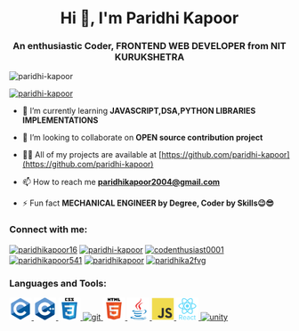 <h1 align="center">Hi 👋, I'm Paridhi Kapoor</h1>
<h3 align="center">An enthusiastic Coder, FRONTEND WEB DEVELOPER from NIT KURUKSHETRA</h3>

<p align="left"> <img src="https://komarev.com/ghpvc/?username=paridhi-kapoor&label=Profile%20views&color=0e75b6&style=flat" alt="paridhi-kapoor" /> </p>

<p align="left"> <a href="https://github.com/ryo-ma/github-profile-trophy"><img src="https://github-profile-trophy.vercel.app/?username=paridhi-kapoor" alt="paridhi-kapoor" /></a> </p>

- 🌱 I’m currently learning **JAVASCRIPT,DSA,PYTHON LIBRARIES IMPLEMENTATIONS**

- 👯 I’m looking to collaborate on **OPEN source contribution project**

- 👨‍💻 All of my projects are available at [https://github.com/paridhi-kapoor](https://github.com/paridhi-kapoor)

- 📫 How to reach me **paridhikapoor2004@gmail.com**

- ⚡ Fun fact **MECHANICAL ENGINEER by Degree, Coder by Skills😉😎**

<h3 align="left">Connect with me:</h3>
<p align="left">
<a href="https://twitter.com/paridhikapoor16" target="blank"><img align="center" src="https://raw.githubusercontent.com/rahuldkjain/github-profile-readme-generator/master/src/images/icons/Social/twitter.svg" alt="paridhikapoor16" height="30" width="40" /></a>
<a href="https://linkedin.com/in/paridhi-kapoor" target="blank"><img align="center" src="https://raw.githubusercontent.com/rahuldkjain/github-profile-readme-generator/master/src/images/icons/Social/linked-in-alt.svg" alt="paridhi-kapoor" height="30" width="40" /></a>
<a href="https://www.youtube.com/@Codenthusiast0001" target="blank"><img align="center" src="https://raw.githubusercontent.com/rahuldkjain/github-profile-readme-generator/master/src/images/icons/Social/youtube.svg" alt="codenthusiast0001" height="30" width="40" /></a>
<a href="https://www.hackerrank.com/paridhikapoor541" target="blank"><img align="center" src="https://raw.githubusercontent.com/rahuldkjain/github-profile-readme-generator/master/src/images/icons/Social/hackerrank.svg" alt="paridhikapoor541" height="30" width="40" /></a>
<a href="https://www.leetcode.com/paridhikapoor" target="blank"><img align="center" src="https://raw.githubusercontent.com/rahuldkjain/github-profile-readme-generator/master/src/images/icons/Social/leet-code.svg" alt="paridhikapoor" height="30" width="40" /></a>
<a href="https://auth.geeksforgeeks.org/user/paridhika2fvg" target="blank"><img align="center" src="https://raw.githubusercontent.com/rahuldkjain/github-profile-readme-generator/master/src/images/icons/Social/geeks-for-geeks.svg" alt="paridhika2fvg" height="30" width="40" /></a>
</p>

<h3 align="left">Languages and Tools:</h3>
<p align="left"> <a href="https://www.cprogramming.com/" target="_blank" rel="noreferrer"> <img src="https://raw.githubusercontent.com/devicons/devicon/master/icons/c/c-original.svg" alt="c" width="40" height="40"/> </a> <a href="https://www.w3schools.com/cpp/" target="_blank" rel="noreferrer"> <img src="https://raw.githubusercontent.com/devicons/devicon/master/icons/cplusplus/cplusplus-original.svg" alt="cplusplus" width="40" height="40"/> </a> <a href="https://www.w3schools.com/css/" target="_blank" rel="noreferrer"> <img src="https://raw.githubusercontent.com/devicons/devicon/master/icons/css3/css3-original-wordmark.svg" alt="css3" width="40" height="40"/> </a> <a href="https://git-scm.com/" target="_blank" rel="noreferrer"> <img src="https://www.vectorlogo.zone/logos/git-scm/git-scm-icon.svg" alt="git" width="40" height="40"/> </a> <a href="https://www.w3.org/html/" target="_blank" rel="noreferrer"> <img src="https://raw.githubusercontent.com/devicons/devicon/master/icons/html5/html5-original-wordmark.svg" alt="html5" width="40" height="40"/> </a> <a href="https://www.java.com" target="_blank" rel="noreferrer"> <img src="https://raw.githubusercontent.com/devicons/devicon/master/icons/java/java-original.svg" alt="java" width="40" height="40"/> </a> <a href="https://developer.mozilla.org/en-US/docs/Web/JavaScript" target="_blank" rel="noreferrer"> <img src="https://raw.githubusercontent.com/devicons/devicon/master/icons/javascript/javascript-original.svg" alt="javascript" width="40" height="40"/> </a> <a href="https://reactjs.org/" target="_blank" rel="noreferrer"> <img src="https://raw.githubusercontent.com/devicons/devicon/master/icons/react/react-original-wordmark.svg" alt="react" width="40" height="40"/> </a> <a href="https://unity.com/" target="_blank" rel="noreferrer"> <img src="https://www.vectorlogo.zone/logos/unity3d/unity3d-icon.svg" alt="unity" width="40" height="40"/> </a> </p>
